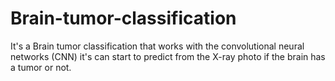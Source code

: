 # Brain-tumor-classification
It's a Brain tumor classification that works with the convolutional neural networks (CNN) it's can start to predict from the X-ray photo if the brain has a tumor or not.
